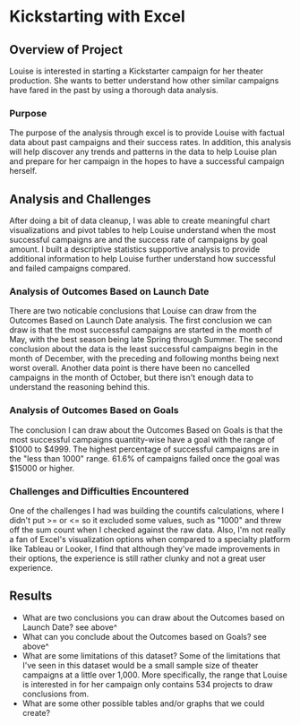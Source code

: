 # Kickstarting with Excel

## Overview of Project
Louise is interested in starting a Kickstarter campaign for her theater production. She wants to better understand how other similar campaigns have fared in the past by using a thorough data analysis.
### Purpose
The purpose of the analysis through excel is to provide Louise with factual data about past campaigns and their success rates. In addition, this analysis will help discover any trends and patterns in the data to help Louise plan and prepare for her campaign in the hopes to have a successful campaign herself.
## Analysis and Challenges
After doing a bit of data cleanup, I was able to create meaningful chart visualizations and pivot tables to help Louise understand when the most successful campaigns are and the success rate of campaigns by goal amount. I built a descriptive statistics supportive analysis to provide additional information to help Louise further understand how successful and failed campaigns compared.
### Analysis of Outcomes Based on Launch Date
There are two noticable conclusions that Louise can draw from the Outcomes Based on Launch Date analysis. The first conclusion we can draw is that the most successful campaigns are started in the month of May, with the best season being late Spring through Summer. The second conclusion about the data is the least successful campaigns begin in the month of December, with the preceding and following months being next worst overall. Another  data point is there have been no cancelled campaigns in the month of October, but there isn't enough data to understand the reasoning behind this.
### Analysis of Outcomes Based on Goals
The conclusion I can draw about the Outcomes Based on Goals is that the most successful campaigns quantity-wise have a goal with the range of $1000 to $4999. The highest percentage of successful campaigns are in the "less than 1000" range. 61.6% of campaigns failed once the goal was $15000 or higher.
### Challenges and Difficulties Encountered
One of the challenges I had was building the countifs calculations, where I didn't put >= or <= so it excluded some values, such as "1000" and threw off the sum count when I checked against the raw data. Also, I'm not really a fan of Excel's visualization options when compared to a specialty platform like Tableau or Looker, I find that although they've made improvements in their options, the experience is still rather clunky and not a great user experience.
## Results

- What are two conclusions you can draw about the Outcomes based on Launch Date?
  see above^
- What can you conclude about the Outcomes based on Goals?
  see above^
- What are some limitations of this dataset?
  Some of the limitations that I've seen in this dataset would be a small sample size of theater campaigns at a little over 1,000. More specifically, the range that Louise is interested in for her campaign only contains 534 projects to draw conclusions from.
- What are some other possible tables and/or graphs that we could create?
